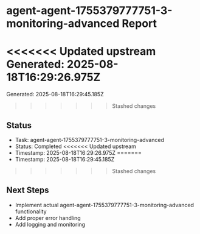 # agent-agent-1755379777751-3-monitoring-advanced Report

<<<<<<< Updated upstream
Generated: 2025-08-18T16:29:26.975Z
=======
Generated: 2025-08-18T16:29:45.185Z
>>>>>>> Stashed changes

## Status
- Task: agent-agent-1755379777751-3-monitoring-advanced
- Status: Completed
<<<<<<< Updated upstream
- Timestamp: 2025-08-18T16:29:26.975Z
=======
- Timestamp: 2025-08-18T16:29:45.185Z
>>>>>>> Stashed changes

## Next Steps
- Implement actual agent-agent-1755379777751-3-monitoring-advanced functionality
- Add proper error handling
- Add logging and monitoring
